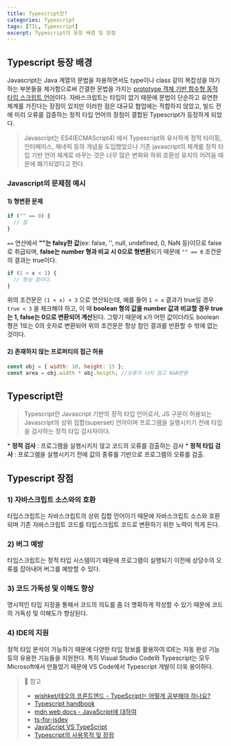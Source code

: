 ```yaml
---
title: Typescript란?
categories: Typescript
tags: [TIL, Typescript]
excerpt: Typescript의 등장 배경 및 장점
---
```


## Typescript 등장 배경

Javascript는 Java 계열의 문법을 차용하면서도 type이나 class 같이 복잡성을 야기하는 부분들을 제거함으로써 간결한 문법을 가지는 [prototype 객체 기반 함수형 동적 타입 스크립트 언어](https://developer.mozilla.org/ko/docs/Web/JavaScript/About_JavaScript)이다. 자바스크립트는 타입이 없기 때문에 문법이 단순하고 유연한 체계를 가진다는 장점이 있지만 이러한 점은 대규모 협업에는 적합하지 않았고, 빌드 전에 미리 오류를 검증하는 정적 타입 언어의 장점이 결합된 Typescript가 등장하게 되었다.

> Javascript는 ES4(ECMAScript4) 에서 Typescript와 유사하게 정적 타이핑, 인터페이스, 제네릭 등의 개념을 도입했었으나 기존 javascript의 체계를 정적 타입 기반 언어 체계로 바꾸는 것은 너무 많은 변화와 하위 호환성 유지의 어려움 때문에 폐기되었다고 한다.

### Javascript의 문제점 예시

#### 1) 형변환 문제

```js
if ("" == 0) {
  // 참
}
```

`==` 연산에서 **""는 falsy한 값**(ex: false, '', null, undefined, 0, NaN 등)이므로 false로 취급되며, **false는 number 형과 비교 시 0으로 형변환**되기 때문에 `"" == 0` 조건문의 결과는 true이다.

```js
if (1 < x < 3) {
  // 항상 참이다.
}
```

위의 조건문은 `(1 < x) < 3` 으로 연산되는데, 예를 들어 `1 < x` 결과가 true일 경우 `true < 3` 을 체크해야 하고, 이 때 **boolean 형의 값을 number 값과 비교할 경우 true는 1, false는 0으로 변환되어 계산**된다. 그렇기 때문에 x가 어떤 값이더라도 boolean 형은 1또는 0의 숫자로 변환되어 위의 조건문은 항상 참인 결과를 반환할 수 밖에 없는 것이다.

#### 2) 존재하지 않는 프로퍼티의 접근 허용

```js
const obj = { width: 10, height: 15 };
const area = obj.width * obj.heigth; //오류가 나지 않고 NaN반환
```

## Typescript란

> Typescript란 Javascript 기반의 정적 타입 언어로서, JS 구문이 허용되는 Javascript의 상위 집합(superset) 언어이며 프로그램을 실행시키기 전에 타입을 검사하는 정적 타입 검사자이다.

\* **정적 검사** : 프로그램을 실행시키지 않고 코드의 오류를 검출하는 검사 \* **정적 타입 검사** : 프로그램을 실행시키기 전에 값의 종류를 기반으로 프로그램의 오류를 검출.

## Typescript 장점

### 1) 자바스크립트 소스와의 호환

타입스크립트는 자바스크립트의 상위 집합 언어이기 때문에 자바스크립트 소스와 호환되며 기존 자바스크립트 코드를 타입스크립트 코드로 변환하기 위한 노력이 적게 든다.

### 2) 버그 예방

타입스크립트는 정적 타입 시스템이기 때문에 프로그램이 실행되기 이전에 상당수의 오류를 잡아내어 버그를 예방할 수 있다.

### 3) 코드 가독성 및 이해도 향상

명시적인 타입 지정을 통해서 코드의 의도를 좀 더 명확하게 작성할 수 있기 때문에 코드의 가독성 및 이해도가 향상된다.

### 4) IDE의 지원

정적 타입 분석이 가능하기 때문에 다양한 타입 정보를 활용하여 IDE는 자동 완성 기능 등의 유용한 기능들을 지원한다. 특히 Visual Studio Code와 Typescript는 모두 Microsoft에서 만들었기 때문에 VS Code에서 Typescript 개발이 더욱 용이하다.

> 📖 참고
>
> - [wishket/테오의 프론트엔드 - TypeScript는 어떻게 공부해야 하나요?](https://yozm.wishket.com/magazine/detail/1376/)
> - [Typescript handbook](https://www.typescriptlang.org/docs/handbook/intro.html)
> - [mdn web docs - JavaScript에 대하여](https://developer.mozilla.org/ko/docs/Web/JavaScript/About_JavaScript)
> - [ts-for-jsdev](https://ahnheejong.gitbook.io/ts-for-jsdev/01-introducing-typescript/intro)
> - [JavaScript VS TypeScript](https://jaeseokim.dev/Javascript/javascript_vs_typescript/)
> - [Typescript의 사용목적 및 장점](https://velog.io/@imjkim49/Typescript%EC%9D%98-%EC%82%AC%EC%9A%A9%EB%AA%A9%EC%A0%81-%EB%B0%8F-%EC%9E%A5%EC%A0%90)
